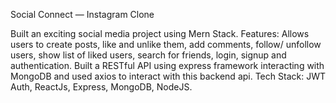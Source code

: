 Social Connect — Instagram Clone 
                                                 
Built an exciting social media project using Mern Stack.
Features: Allows users to create posts, like and unlike them, add comments, follow/ unfollow users, show list of liked users, search for friends, login, signup and authentication.
Built a RESTful API using express framework interacting with MongoDB and used axios to interact with this backend api.
Tech Stack: JWT Auth, ReactJs, Express, MongoDB, NodeJS.
